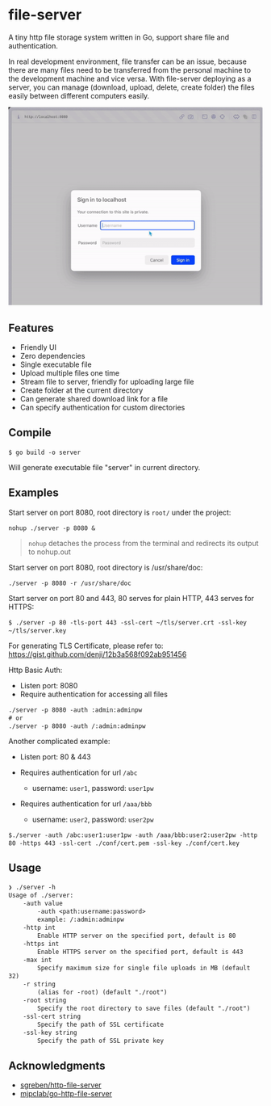 # file-server

A tiny http file storage system written in Go, support share file and authentication.

In real development environment, file transfer can be an issue, because there are many files need to be transferred from the personal machine to the development machine and vice versa. With file-server deploying as a server, you can manage (download, upload, delete, create folder) the files easily between different computers easily.

![Go HTTP file server pages](doc/server.gif)

## Features

- Friendly UI
- Zero dependencies
- Single executable file
- Upload multiple files one time
- Stream file to server, friendly for uploading large file
- Create folder at the current directory
- Can generate shared download link for a file
- Can specify authentication for custom directories

## Compile

```shell
$ go build -o server
```

Will generate executable file "server" in current directory.

## Examples

Start server on port 8080, root directory is `root/` under the project:

```shell
nohup ./server -p 8080 &
```
> `nohup` detaches the process from the terminal and redirects its output to nohup.out

Start server on port 8080, root directory is /usr/share/doc:

```shell
./server -p 8080 -r /usr/share/doc
```

Start server on port 80 and 443, 80 serves for plain HTTP, 443 serves for HTTPS:

```shell
$ ./server -p 80 -tls-port 443 -ssl-cert ~/tls/server.crt -ssl-key ~/tls/server.key
```

For generating TLS Certificate, please refer to: https://gist.github.com/denji/12b3a568f092ab951456

Http Basic Auth:

- Listen port: 8080
- Require authentication for accessing all files

```shell
./server -p 8080 -auth :admin:adminpw
# or
./server -p 8080 -auth /:admin:adminpw
```

Another complicated example:

- Listen port: 80 & 443
- Requires authentication for url `/abc`
  - username: `user1`, password: `user1pw`

- Requires authentication for url `/aaa/bbb`
  - username: `user2`, password: `user2pw`

```shell
$./server -auth /abc:user1:user1pw -auth /aaa/bbb:user2:user2pw -http 80 -https 443 -ssl-cert ./conf/cert.pem -ssl-key ./conf/cert.key
```

## Usage

```shell
❯ ./server -h
Usage of ./server:
    -auth value
        -auth <path:username:password>
        example: /:admin:adminpw
    -http int
        Enable HTTP server on the specified port, default is 80
    -https int
        Enable HTTPS server on the specified port, default is 443
    -max int
        Specify maximum size for single file uploads in MB (default 32)
    -r string
        (alias for -root) (default "./root")
    -root string
        Specify the root directory to save files (default "./root")
    -ssl-cert string
        Specify the path of SSL certificate
    -ssl-key string
        Specify the path of SSL private key
```

## Acknowledgments

- [sgreben/http-file-server](https://github.com/sgreben/http-file-server)
- [mjpclab/go-http-file-server](https://github.com/mjpclab/go-http-file-server)
